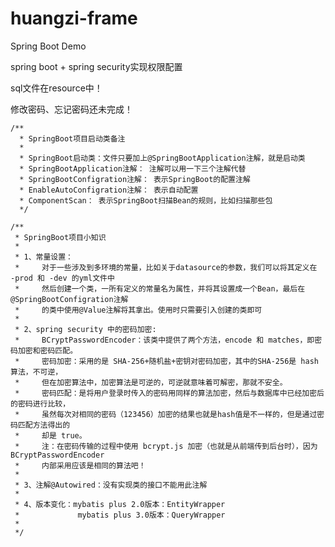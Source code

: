 # huangzi-frame
Spring Boot Demo


spring boot + spring security实现权限配置


sql文件在resource中！


修改密码、忘记密码还未完成！


    /**
      * SpringBoot项目启动类备注
      *
      * SpringBoot启动类：文件只要加上@SpringBootApplication注解，就是启动类
      * SpringBootApplication注解： 注解可以用一下三个注解代替
      * SpringBootConfigration注解： 表示SpringBoot的配置注解
      * EnableAutoConfigration注解： 表示自动配置
      * ComponentScan： 表示SpringBoot扫描Bean的规则，比如扫描那些包
      */

    /**
     * SpringBoot项目小知识
     *
     * 1、常量设置：
     *     对于一些涉及到多环境的常量，比如关于datasource的参数，我们可以将其定义在 -prod 和 -dev 的yml文件中
     *     然后创建一个类，一所有定义的常量名为属性，并将其设置成一个Bean，最后在@SpringBootConfigration注解
     *     的类中使用@Value注解将其拿出。使用时只需要引入创建的类即可
     *
     * 2、spring security 中的密码加密:
     *     BCryptPasswordEncoder：该类中提供了两个方法，encode 和 matches，即密码加密和密码匹配。
     *     密码加密：采用的是 SHA-256+随机盐+密钥对密码加密，其中的SHA-256是 hash 算法，不可逆，
     *     但在加密算法中，加密算法是可逆的，可逆就意味着可解密，那就不安全。
     *     密码匹配：是将用户登录时传入的密码用同样的算法加密，然后与数据库中已经加密后的密码进行比较，
     *     虽然每次对相同的密码（123456）加密的结果也就是hash值是不一样的，但是通过密码匹配方法得出的
     *     却是 true。
     *     注：在密码传输的过程中使用 bcrypt.js 加密（也就是从前端传到后台时），因为 BCryptPasswordEncoder
     *     内部采用应该是相同的算法吧！
     *
     * 3、注解@Autowired：没有实现类的接口不能用此注解
     *
     * 4、版本变化：mybatis plus 2.0版本：EntityWrapper
     *             mybatis plus 3.0版本：QueryWrapper
     *
     */

